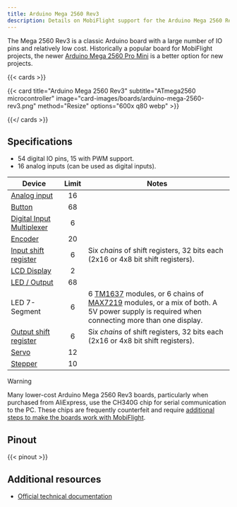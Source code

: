 ```yaml
---
title: Arduino Mega 2560 Rev3
description: Details on MobiFlight support for the Arduino Mega 2560 Rev3
---
```


The Mega 2560 Rev3 is a classic Arduino board with a large number of IO pins and relatively low cost. Historically a popular board for MobiFlight projects, the newer [Arduino Mega 2560 Pro Mini](../arduino-mega-2560-pro-mini) is a better option for new projects.

{{< cards >}}

{{< card title="Arduino Mega 2560 Rev3" subtitle="ATmega2560 microcontroller" image="card-images/boards/arduino-mega-2560-rev3.png" method="Resize" options="600x q80 webp" >}}

{{</ cards >}}

## Specifications

- 54 digital IO pins, 15 with PWM support.
- 16 analog inputs (can be used as digital inputs).

 Device | Limit | Notes |
| ------------- | :-----------: | ----------- |
| [Analog input](/devices/potentiometer/) | 16 | |
| [Button](/devices/button-switch/) | 68 | |
| [Digital Input Multiplexer](/devices/multiplexer/) | 6 | |
| [Encoder](/devices/encoder/) | 20 | |
| [Input shift register](/devices/input-shift-register/) | 6 | Six *chains* of shift registers, 32 bits each (2x16 or 4x8 bit shift registers). |
| [LCD Display](/devices/lcd-display/) | 2 | |
| [LED / Output](/devices/led/) | 68 | |
| LED 7-Segment | 6 | 6 [TM1637](/devices/seven-segment-tm1637/) modules, or 6 chains of [MAX7219](/devices/seven-segment-max7219/) modules, or a mix of both. A 5V power supply is required when connecting more than one display.
| [Output shift register](/devices/output-shift-register/) | 6 | Six *chains* of shift registers, 32 bits each (2x16 or 4x8 bit shift registers). |
| [Servo](/devices/servo/) | 12 | |
| [Stepper](/devices/stepper-motor) | 10 | |

> [!WARNING]
> Many lower-cost Arduino Mega 2560 Rev3 boards, particularly when purchased from AliExpress, use the CH340G chip
> for serial communication to the PC. These chips are frequently counterfeit and require
> [additional steps to make the boards work with MobiFlight](https://www.badcasserole.com/arduino-nano-with-ch340-chips-connection-issues/).

## Pinout

{{< pinout >}}

## Additional resources

- [Official technical documentation](https://docs.arduino.cc/hardware/mega-2560/)
